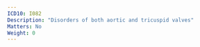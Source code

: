 ```yaml
---
ICD10: I082
Description: "Disorders of both aortic and tricuspid valves"
Matters: No
Weight: 0
---
```

